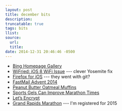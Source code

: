 ```yaml
---
layout: post
title: december bits
description:
truncatable: true
tags: bits
llist:
source:
  url:
  title:
date: 2014-12-31 20:46:46 -0500
---
```


* [Bing Homepage Gallery][bingG]
* [WiFried: iOS 8 WiFi Issue][wifried] --- clever Yosemite fix
* [Firefox for iOS][firefox] --- they went with git?
* [FastMail Advent 2014][fm]
* [Peanut Butter Oatmeal Muffins][pbm]
* [Sports Gels Can Improve Marathon Times][gels]
* [Let’s Encrypt][sslCert]
* [Grand Rapids Marathon][grm] --- I'm registered for 2015

[bingG]: http://www.bing.com/gallery/
[wifried]: https://medium.com/@mariociabarra/wifried-ios-8-wifi-performance-issues-3029a164ce94 "'sudo ifconfig awdl0 down'"
[firefox]: https://github.com/mozilla/firefox-ios
[fm]: http://blog.fastmail.com/2014/12/01/fastmail-advent-2014/ "more about some of our technology, and also about some of the less-well-known features"
[pbm]: http://runhaven.com/2014/12/18/peanut-butter-oatmeal-muffins/
[gels]: http://well.blogs.nytimes.com/2014/10/29/sports-gels-can-improve-marathon-times-but-pace-them-right/ "but Pace Them Right"
[sslCert]: https://letsencrypt.org/
[grm]: http://grandrapidsmarathon.com/
